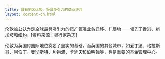 ```yaml
---
title: 具有地区优势、极具吸引力的商业环境
layout: content-cn.html
---
```


伦敦被公认为是全球最具吸引力的资产管理业务迁移、扩展地——领先于香港、新加坡和纽约。[资料来源：银行家杂志]

伦敦为英国的国际地位奠定了坚实的基础，而英国的其他城市，如爱丁堡、格拉斯哥、阿伯丁、曼彻斯特、利物浦、卡迪夫和伯明翰等，也是重要的基金管理中心。